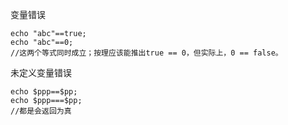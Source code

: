 变量错误 
```
echo "abc"==true;
echo "abc"==0;
//这两个等式同时成立；按理应该能推出true == 0，但实际上，0 == false。
```

未定义变量错误
```
echo $ppp==$pp;
echo $ppp===$pp;
//都是会返回为真
```

